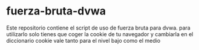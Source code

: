 # fuerza-bruta-dvwa
Este repositorio contiene el script de uso de fuerza bruta para dvwa.
para utilizarlo solo tienes que coger la cookie de tu navegador y cambiarla en el diccionario cookie vale tanto para el nivel bajo como el medio 

